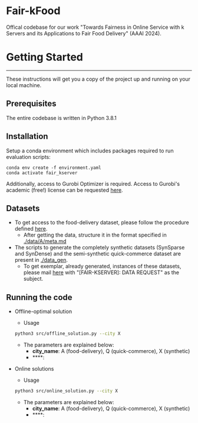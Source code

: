 # Fair-kFood
Offical codebase for our work "Towards Fairness in Online Service with k Servers and its Applications to Fair Food Delivery" (AAAI 2024).


# Getting Started
---
These instructions will get you a copy of the project up and running on your local machine.

## Prerequisites
The entire codebase is written in Python 3.8.1

## Installation
Setup a conda environment which includes packages required to run evaluation scripts:
```
conda env create -f environment.yaml
conda activate fair_kserver
```
Additionally, access to Gurobi Optimizer is required. Access to Gurobi's academic (free!) license can be requested [here](https://www.gurobi.com/academia/academic-program-and-licenses/).

## Datasets
* To get access to the food-delivery dataset, please follow the procedure defined [here](https://www.cse.iitd.ac.in/~sayan/files/foodmatch.txt).
	* After getting the data, structure it in the format specified in [./data/A/meta.md](./data/A/meta.md)
* The scripts to generate the completely synthetic datasets (SynSparse and SynDense) and the semi-synthetic quick-commerce dataset are present in [./data_gen](./data_gen). 
	* To get exemplar, already generated, instances of these datasets, please mail [here](damandeepddsb@gmail.com) with "[FAIR-KSERVER]: DATA REQUEST" as the subject. 

## Running the code
* Offline-optimal solution
	* Usage
	```bash
	python3 src/offline_solution.py --city X
	```
	* The parameters are explained below:
		- **city_name**: A (food-delivery), Q (quick-commerce), X (synthetic)
		- ****:

* Online solutions
	* Usage
	```bash
	python3 src/online_solution.py --city X
	```
	* The parameters are explained below:
		- **city_name**: A (food-delivery), Q (quick-commerce), X (synthetic)
		- ****:

